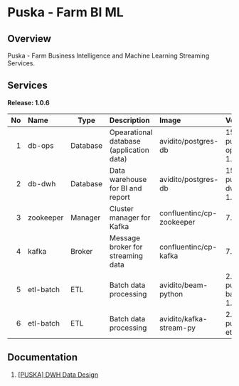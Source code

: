# Puska - Farm BI ML

## Overview
Puska - Farm Business Intelligence and Machine Learning Streaming Services.

## Services

**Release: 1.0.6**

|No|Name|Type|Description|Image|Version|
|--:|:--|---|:--|:--|:--|
|1|db-ops|Database|Opearational database (application data)|avidito/postgres-db|15.3-puska-ops-1.1|
|2|db-dwh|Database|Data warehouse for BI and report|avidito/postgres-db|15.3-puska-dwh-1.3|
|3|zookeeper|Manager|Cluster manager for Kafka|confluentinc/cp-zookeeper|7.5.0|
|4|kafka|Broker|Message broker for streaming data|confluentinc/cp-kafka|7.5.0|
|5|etl-batch|ETL|Batch data processing|avidito/beam-python|2.52.0-puska-batch-1.1|
|6|etl-batch|ETL|Batch data processing|avidito/kafka-stream-py|2.0.2-puska-etl-1.0|



## Documentation
1. [[PUSKA] DWH Data Design](https://docs.google.com/spreadsheets/d/12Nq72e2ZdoOw-1hXScFLmsxC-tbKiqZZFKqdH_941gE)